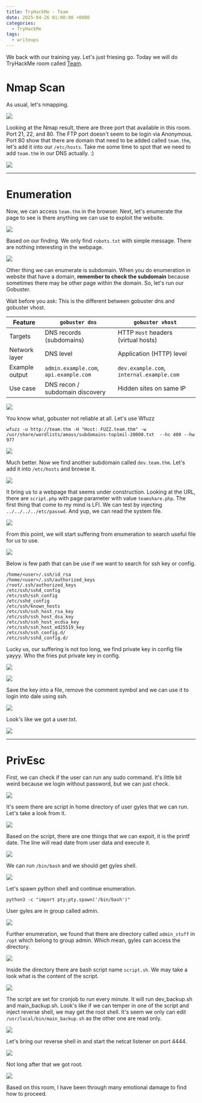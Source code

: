 ```yaml
---
title: TryHackMe - Team
date: 2025-04-26 01:00:00 +0800
categories:
  - TryHackMe
tags:
  - writeups
---
```

We back with our training yay. Let's just friesing go. Today we will do TryHackMe room called [Team](https://tryhackme.com/room/teamcw).

# Nmap Scan

As usual, let's nmapping.

![](assets/img/2025-04-28-THM-Team/nmap.png)

Looking at the Nmap result, there are three port that available in this room. Port 21, 22, and 80. The FTP port doesn't seem to be login via Anonymous. Port 80 show that there are domain that need to be added called `team.thm`, let's add it into our `/etc/hosts`. Take me some time to spot that we need to add `team.thm` in our DNS actually. :)

![](assets/img/2025-04-28-THM-Team/etchost.png)

***

# Enumeration

Now, we can access `team.thm` in the browser. Next, let's enumerate the page to see is there anything we can use to exploit the website.

![](assets/img/2025-04-28-THM-Team/dirsearch.png)

Based on our finding. We only find `robots.txt` with simple message. There are nothing interesting in the webpage. 

![](assets/img/2025-04-28-THM-Team/robots.png)

Other thing we can enumerate is subdomain. When you do enumeration in website that have a domain, **remember to check the subdomain** because sometimes there may be other page within the domain. So, let's run our Gobuster.

Wait before you ask:
This is the different between gobuster dns and gobuster vhost.

| Feature        | `gobuster dns`                         | `gobuster vhost`                          |
| -------------- | -------------------------------------- | ----------------------------------------- |
| Targets        | DNS records (subdomains)               | HTTP `Host` headers (virtual hosts)       |
| Network layer  | DNS level                              | Application (HTTP) level                  |
| Example output | `admin.example.com`, `api.example.com` | `dev.example.com`, `internal.example.com` |
| Use case       | DNS recon / subdomain discovery        | Hidden sites on same IP                   |

![](assets/img/2025-04-28-THM-Team/gobuster.png)

You know what, gobuster not reliable at all. Let's use Wfuzz

```
wfuzz -u http://team.thm -H "Host: FUZZ.team.thm" -w /usr/share/wordlists/amass/subdomains-top1mil-20000.txt  --hc 400 --hw 977
```

![](assets/img/2025-04-28-THM-Team/wfuzz.png)

Much better. Now we find another subdomain called `dev.team.thm`. Let's add it into `/etc/hosts` and browse it.

![](assets/img/2025-04-28-THM-Team/devsite.png)

It bring us to a webpage that seems under construction. Looking at the URL, there are `script.php` with page parameter with value `teamshare.php`. The first thing that come to my mind is LFI. We can test by injecting `../../../../etc/passwd`. And yup, we can read the system file.

![](assets/img/2025-04-28-THM-Team/lfi.png)

From this point, we will start suffering from enumeration to search useful file for us to use.

![](assets/img/2025-04-28-THM-Team/suffering.jpg)

Below is few path that can be use if we want to search for ssh key or config.

```
/home/<user>/.ssh/id_rsa
/home/<user>/.ssh/authorized_keys
/root/.ssh/authorized_keys
/etc/ssh/sshd_config
/etc/ssh/ssh_config
/etc/sshd_config
/etc/ssh/known_hosts
/etc/ssh/ssh_host_rsa_key
/etc/ssh/ssh_host_dsa_key
/etc/ssh/ssh_host_ecdsa_key
/etc/ssh/ssh_host_ed25519_key
/etc/ssh/ssh_config.d/
/etc/ssh/sshd_config.d/
```

Lucky us, our suffering is not too long, we find private key in config file yayyy. Who the fries put private key in config.

![](assets/img/2025-04-28-THM-Team/cfg.png)

![](assets/img/2025-04-28-THM-Team/key.png)

Save the key into a file, remove the comment symbol and we can use it to login into dale using ssh.

![](assets/img/2025-04-28-THM-Team/successssh.png)

Look's like we got a user.txt.

![](assets/img/2025-04-28-THM-Team/usertxt.png)

***

# PrivEsc

First, we can check if the user can run any sudo command. It's little bit weird because  we login without password, but we can just check.

![](assets/img/2025-04-28-THM-Team/sudol.png)

It's seem there are script in home directory of user gyles that we can run. Let's take a look from it.

![](assets/img/2025-04-28-THM-Team/admin_checks.png)

Based on the script, there are one things that we can expoit, it is the printf date. The line will read date from user data and execute it.

![](assets/img/2025-04-28-THM-Team/idcheck.png)

We can run `/bin/bash` and we should get gyles shell.

![](assets/img/2025-04-28-THM-Team/gylesshell.png)

Let's spawn python shell and continue enumeration.

```
python3 -c "import pty;pty.spawn('/bin/bash')"
```

User gyles are in group called admin.

![](assets/img/2025-04-28-THM-Team/gylesgroups.png)

Further enumeration, we found that there are directory called `admin_stuff` in `/opt` which belong to group admin. Which mean, gyles can access the directory.

![](assets/img/2025-04-28-THM-Team/opt.png)

Inside the directory there are bash script name `script.sh`. We may take a look what is the content of the script.

![](assets/img/2025-04-28-THM-Team/script.png)

The script are set for cronjob to run every minute. It will run dev_backup.sh and main_backup.sh. Look's like if we can temper in one of the script and inject reverse shell, we may get the root shell. It's seem we only can edit `/usr/local/bin/main_backup.sh` as the other one are read only.

![](assets/img/2025-04-28-THM-Team/scriptcompare.png)

Let's bring our reverse shell in and start the netcat listener on port 4444.

![](assets/img/2025-04-28-THM-Team/reverseshell.png)

Not long after that we got root.

![](assets/img/2025-04-28-THM-Team/root.png)

Based on this room, I have been through many emotional damage to find how to proceed.